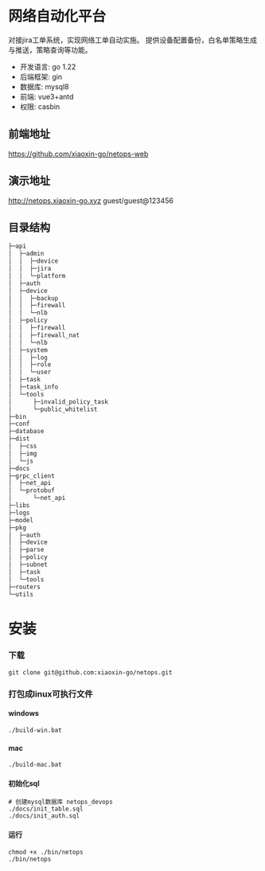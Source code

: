
# 网络自动化平台
对接jira工单系统，实现网络工单自动实施。 提供设备配置备份，白名单策略生成与推送，策略查询等功能。
- 开发语言: go 1.22
- 后端框架: gin
- 数据库: mysql8
- 前端: vue3+antd
- 权限: casbin

## 前端地址
https://github.com/xiaoxin-go/netops-web

## 演示地址
http://netops.xiaoxin-go.xyz guest/guest@123456

## 目录结构
```markdown
├─api
│  ├─admin
│  │  ├─device
│  │  ├─jira
│  │  └─platform
│  ├─auth
│  ├─device
│  │  ├─backup
│  │  ├─firewall
│  │  └─nlb
│  ├─policy
│  │  ├─firewall
│  │  ├─firewall_nat
│  │  └─nlb
│  ├─system
│  │  ├─log
│  │  ├─role
│  │  └─user
│  ├─task
│  ├─task_info
│  └─tools
│      ├─invalid_policy_task
│      └─public_whitelist
├─bin
├─conf
├─database
├─dist
│  ├─css
│  ├─img
│  └─js
├─docs
├─grpc_client
│  ├─net_api
│  └─protobuf
│      └─net_api
├─libs
├─logs
├─model
├─pkg
│  ├─auth
│  ├─device
│  ├─parse
│  ├─policy
│  ├─subnet
│  ├─task
│  └─tools
├─routers
└─utils

```

# 安装
### 下载
```shell
git clone git@github.com:xiaoxin-go/netops.git
```

### 打包成linux可执行文件
#### windows
```shell
./build-win.bat
```
#### mac
```shell
./build-mac.bat
```

#### 初始化sql
```shell
# 创建mysql数据库 netops_devops
./docs/init_table.sql
./docs/init_auth.sql
```

#### 运行
```shell
chmod +x ./bin/netops
./bin/netops
```